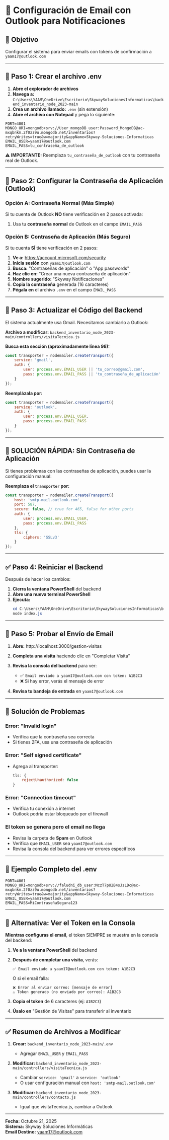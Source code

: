 # 📧 Configuración de Email con Outlook para Notificaciones

## 🎯 Objetivo
Configurar el sistema para enviar emails con tokens de confirmación a `yaam17@outlook.com`

---

## 📝 Paso 1: Crear el archivo .env

1. **Abre el explorador de archivos**
2. **Navega a:** `C:\Users\YAAM\OneDrive\Escritorio\SkywaySolucionesInformaticas\backend_inventario_node_2023-main`
3. **Crea un archivo llamado:** `.env` (sin extensión)
4. **Abre el archivo con Notepad** y pega lo siguiente:

```env
PORT=4001
MONGO_URI=mongodb+srv://User_mongoDB_user:Password_MongoDB@ac-mxqbnkm.2f0zz9u.mongodb.net/inventarios?retryWrites=true&w=majority&appName=Skyway-Soluciones-Informaticas
EMAIL_USER=yaam17@outlook.com
EMAIL_PASS=tu_contraseña_de_outlook
```

⚠️ **IMPORTANTE:** Reemplaza `tu_contraseña_de_outlook` con tu contraseña real de Outlook.

---

## 🔐 Paso 2: Configurar la Contraseña de Aplicación (Outlook)

### **Opción A: Contraseña Normal (Más Simple)**

Si tu cuenta de Outlook **NO** tiene verificación en 2 pasos activada:

1. Usa tu **contraseña normal** de Outlook en el campo `EMAIL_PASS`

### **Opción B: Contraseña de Aplicación (Más Seguro)**

Si tu cuenta **SÍ** tiene verificación en 2 pasos:

1. **Ve a:** https://account.microsoft.com/security
2. **Inicia sesión** con `yaam17@outlook.com`
3. **Busca:** "Contraseñas de aplicación" o "App passwords"
4. **Haz clic en:** "Crear una nueva contraseña de aplicación"
5. **Nombre sugerido:** "Skyway Notificaciones"
6. **Copia la contraseña** generada (16 caracteres)
7. **Pégala en** el archivo `.env` en el campo `EMAIL_PASS`

---

## 📝 Paso 3: Actualizar el Código del Backend

El sistema actualmente usa Gmail. Necesitamos cambiarlo a Outlook:

**Archivo a modificar:** `backend_inventario_node_2023-main/controllers/visitaTecnica.js`

**Busca esta sección (aproximadamente línea 98):**
```javascript
const transporter = nodemailer.createTransport({
    service: 'gmail',
    auth: {
        user: process.env.EMAIL_USER || 'tu_correo@gmail.com',
        pass: process.env.EMAIL_PASS || 'tu_contraseña_de_aplicación'
    }
});
```

**Reemplázala por:**
```javascript
const transporter = nodemailer.createTransport({
    service: 'outlook',
    auth: {
        user: process.env.EMAIL_USER,
        pass: process.env.EMAIL_PASS
    }
});
```

---

## 🔧 SOLUCIÓN RÁPIDA: Sin Contraseña de Aplicación

Si tienes problemas con las contraseñas de aplicación, puedes usar la configuración manual:

**Reemplaza el `transporter` por:**

```javascript
const transporter = nodemailer.createTransport({
    host: 'smtp-mail.outlook.com',
    port: 587,
    secure: false, // true for 465, false for other ports
    auth: {
        user: process.env.EMAIL_USER,
        pass: process.env.EMAIL_PASS
    },
    tls: {
        ciphers: 'SSLv3'
    }
});
```

---

## ✅ Paso 4: Reiniciar el Backend

Después de hacer los cambios:

1. **Cierra la ventana PowerShell** del backend
2. **Abre una nueva terminal PowerShell**
3. **Ejecuta:**
   ```powershell
   cd C:\Users\YAAM\OneDrive\Escritorio\SkywaySolucionesInformaticas\backend_inventario_node_2023-main
   node index.js
   ```

---

## 🧪 Paso 5: Probar el Envío de Email

1. **Abre:** http://localhost:3000/gestion-visitas
2. **Completa una visita** haciendo clic en "Completar Visita"
3. **Revisa la consola del backend** para ver:
   - ✅ `Email enviado a yaam17@outlook.com con token: A1B2C3`
   - ❌ Si hay error, verás el mensaje de error

4. **Revisa tu bandeja de entrada** en `yaam17@outlook.com`

---

## 🐛 Solución de Problemas

### **Error: "Invalid login"**
- Verifica que la contraseña sea correcta
- Si tienes 2FA, usa una contraseña de aplicación

### **Error: "Self signed certificate"**
- Agrega al transporter:
  ```javascript
  tls: {
      rejectUnauthorized: false
  }
  ```

### **Error: "Connection timeout"**
- Verifica tu conexión a internet
- Outlook podría estar bloqueado por el firewall

### **El token se genera pero el email no llega**
- Revisa la carpeta de **Spam** en Outlook
- Verifica que `EMAIL_USER` sea `yaam17@outlook.com`
- Revisa la consola del backend para ver errores específicos

---

## 📌 Ejemplo Completo del .env

```env
PORT=4001
MONGO_URI=mongodb+srv://faludni_db_user:MczT7pU2B4sJzLDc@ac-mxqbnkm.2f0zz9u.mongodb.net/inventarios?retryWrites=true&w=majority&appName=Skyway-Soluciones-Informaticas
EMAIL_USER=yaam17@outlook.com
EMAIL_PASS=MiContraseñaSegura123
```

---

## 🎯 Alternativa: Ver el Token en la Consola

**Mientras configuras el email**, el token SIEMPRE se muestra en la consola del backend:

1. **Ve a la ventana PowerShell** del backend
2. **Después de completar una visita**, verás:
   ```
   ✅ Email enviado a yaam17@outlook.com con token: A1B2C3
   ```
   O si el email falla:
   ```
   ❌ Error al enviar correo: [mensaje de error]
   ⚠️ Token generado (no enviado por correo): A1B2C3
   ```

3. **Copia el token** de 6 caracteres (ej: `A1B2C3`)
4. **Úsalo en** "Gestión de Visitas" para transferir al inventario

---

## ✅ Resumen de Archivos a Modificar

1. **Crear:** `backend_inventario_node_2023-main/.env`
   - Agregar `EMAIL_USER` y `EMAIL_PASS`

2. **Modificar:** `backend_inventario_node_2023-main/controllers/visitaTecnica.js`
   - Cambiar `service: 'gmail'` a `service: 'outlook'`
   - O usar configuración manual con `host: 'smtp-mail.outlook.com'`

3. **Modificar:** `backend_inventario_node_2023-main/controllers/contacto.js`
   - Igual que visitaTecnica.js, cambiar a Outlook

---

**Fecha:** Octubre 21, 2025  
**Sistema:** Skyway Soluciones Informáticas  
**Email Destino:** yaam17@outlook.com










